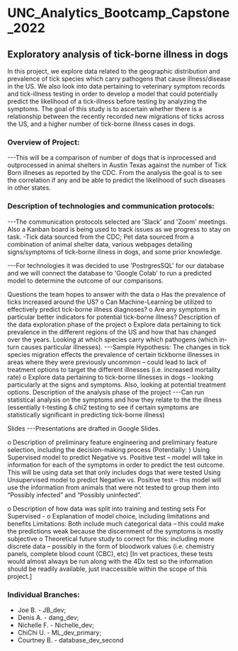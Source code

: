 # UNC_Analytics_Bootcamp_Capstone_2022

## Exploratory analysis of tick-borne illness in dogs
In this project, we explore data related to the geographic distribution and prevalence of tick species which carry pathogens that cause illness/disease in the US. We also look into data pertaining to veterinary symptom records and tick-illness testing in order to develop a model that could potentially predict the likelihood of a tick-illness before testing by analyzing the symptoms. The goal of this study is to ascertain whether there is a relationship between the recently recorded new migrations of ticks across the US, and a higher number of tick-borne illness cases in dogs. 
### Overview of Project:
---This will be a comparison of number of dogs that is inprocessed and outprocessed in animal shelters in Austin Texas against the number of Tick Born illneses as reported by the CDC. From the analysis the goal is to see the correlation if any and be able to predict the likelihood of such diseases in other states.

### Description of technologies and communication protocols:
---The communication protocols selected are 'Slack' and 'Zoom' meetings. Also a Kanban board is being used to track issues as we progress to stay on task. 
-Tick data sourced from the CDC; Pet data sourced from a combination of animal shelter data, various webpages detailing signs/symptoms of tick-borne illness in dogs, and some prior knowledge.

---For technologies it was decided to use 'PostrgresSQL' for our database and we will connect the database to 'Google Colab' to run a predicted model to determine the outcome of our comparisons.

Questions the team hopes to answer with the data
o	Has the prevalence of ticks increased around the US?
o	Can Machine-Learning be utilized to effectively predict tick-borne illness diagnoses?
o	Are any symptoms in particular better indicators for potential tick-borne illness?
Description of the data exploration phase of the project
o	Explore data pertaining to tick prevalence in the different regions of the US and how that has changed over the years. Looking at which species carry which pathogens (which
    in-turn causes particular illnesses). 
    ---Sample Hypothesis: The changes in tick species migration effects the prevalence of certain tickborne illnesses in areas where they were previously uncommon – could lead
       to lack of treatment options to target the different illnesses (i.e. increased mortality rate)
o	Explore data pertaining to tick-borne illnesses in dogs – looking particularly at the signs and symptoms. Also, looking at potential treatment options. 
    Description of the analysis phase of the project
    ---Can run statistical analysis on the symptoms and how they relate to the the illness (essentially t-testing & chi2 testing to see if certain symptoms are statistically
       significant in predicting tick-borne illness)

Slides
---Presentations are drafted in Google Slides.

o	Description of preliminary feature engineering and preliminary feature selection, including the decision-making process
    (Potentially: )
    Using Supervised model to predict Negative vs. Positive test – model will take in information for each of the symptoms in order to predict the test outcome. This will be using data set that only includes dogs that were tested
    Using Unsupervised model to predict Negative vs. Positive test – this model will use the information from animals that were not tested  to group them into “Possibly infected” and “Possibly uninfected”. 

o	Description of how data was split into training and testing sets
    For Supervised - 
o	Explanation of model choice, including limitations and benefits
    Limitations: Both include much categorical data – this could make the predictions weak because the discernment of the symptoms is mostly subjective
o	Theoretical future study to correct for this: including more discrete data – possibly in the form of bloodwork values (i.e. chemistry panels, complete blood count (CBC),
    etc) [In vet practices, these tests would almost always be run along with the 4Dx test so the information should be readily available, just inaccessible within the scope of this project.]


### Individual Branches:
- Joe B. - JB_dev;
- Denis A. - dang_dev; 
- Nichelle F. - Nichelle_dev; 
- ChiChi U. - ML_dev_primary; 
- Courtney B. - database_dev_second
